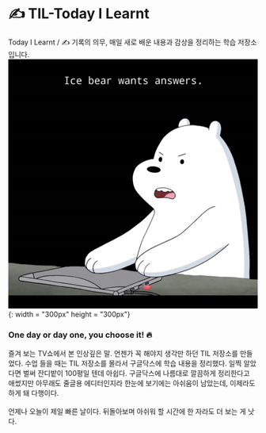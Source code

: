 # :writing_hand: TIL-Today I Learnt
Today I Learnt / :writing_hand: 기록의 의무, 매일 새로 배운 내용과 감상을 정리하는 학습 저장소입니다. 
![icebearwants](/imgs/answer.jpg){: width = "300px" height = "300px"}

### One day or day one, you choose it! 🔥

즐겨 보는 TV쇼에서 본 인상깊은 말. 언젠가 꼭 해야지 생각만 하던 TIL 저장소를 만들었다. 수업 들을 때는 TIL 저장소를 몰라서 구글닥스에 학습 내용을 정리했다. 일찍 알았다면 벌써 잔디밭이 100평일 텐데 아쉽다. 구글닥스에 나름대로 깔끔하게 정리한다고 애썼지만 아무래도 줄글용 에디터인지라 한눈에 보기에는 아쉬움이 남았는데, 이제라도 하게 돼 다행이다. 
<br/><br/>
언제나 오늘이 제일 빠른 날이다. 뒤돌아보며 아쉬워 할 시간에 한 자라도 더 보는 게 낫다.
